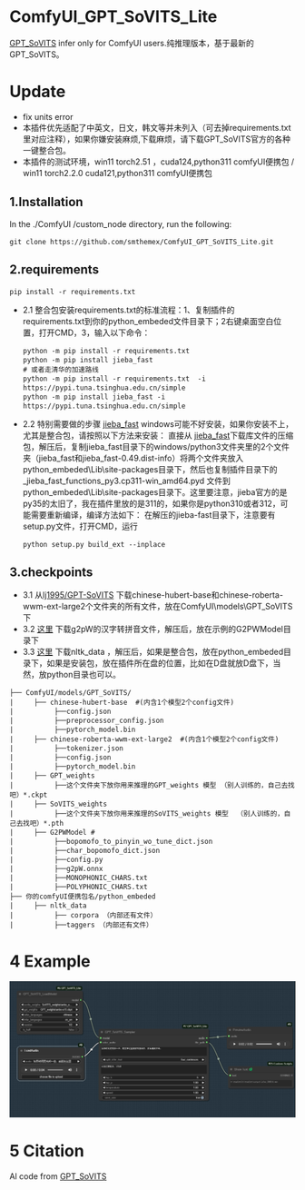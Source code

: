 
# ComfyUI_GPT_SoVITS_Lite 
[GPT_SoVITS](https://github.com/RVC-Boss/GPT-SoVITS) infer only for ComfyUI users.纯推理版本，基于最新的GPT_SoVITS。

# Update
* fix units  error
* 本插件优先适配了中英文，日文，韩文等并未列入（可去掉requirements.txt里对应注释），如果你嫌安装麻烦,下载麻烦，请下载GPT_SoVITS官方的各种一键整合包。
* 本插件的测试环境，win11 torch2.51 ，cuda124,python311 comfyUI便携包 / win11 torch2.2.0 cuda121,python311 comfyUI便携包

1.Installation  
-----
  In the ./ComfyUI /custom_node directory, run the following:   
```
git clone https://github.com/smthemex/ComfyUI_GPT_SoVITS_Lite.git
```
2.requirements  
----
```
pip install -r requirements.txt
```
* 2.1 整合包安装requirements.txt的标准流程：1、复制插件的requirements.txt到你的python_embeded文件目录下；2右键桌面空白位置，打开CMD，3，输入以下命令：
  ```
  python -m pip install -r requirements.txt
  python -m pip install jieba_fast
  # 或者走清华的加速路线
  python -m pip install -r requirements.txt  -i https://pypi.tuna.tsinghua.edu.cn/simple
  python -m pip install jieba_fast -i https://pypi.tuna.tsinghua.edu.cn/simple
  ```
* 2.2 特别需要做的步骤 [jieba_fast](https://github.com/deepcs233/jieba_fast) windows可能不好安装，如果你安装不上，尤其是整合包，请按照以下方法来安装：
    直接从 [jieba_fast](https://github.com/deepcs233/jieba_fast)下载库文件的压缩包，解压后，复制jieba_fast目录下的windows/python3文件夹里的2个文件夹（jieba_fast和jieba_fast-0.49.dist-info）将两个文件夹放入python_embeded\Lib\site-packages目录下，然后也复制插件目录下的_jieba_fast_functions_py3.cp311-win_amd64.pyd 文件到python_embeded\Lib\site-packages目录下。这里要注意，jieba官方的是py35的太旧了，我在插件里放的是311的，如果你是python310或者312，可能需要重新编译，编译方法如下：
  在解压的jieba-fast目录下，注意要有setup.py文件，打开CMD，运行
  ```
  python setup.py build_ext --inplace
  ```

3.checkpoints 
----
* 3.1 从[lj1995/GPT-SoVITS](https://huggingface.co/lj1995/GPT-SoVITS/tree/main) 下载chinese-hubert-base和chinese-roberta-wwm-ext-large2个文件夹的所有文件，放在ComfyUI\models\GPT_SoVITS下
* 3.2 [这里](https://paddlespeech.bj.bcebos.com/Parakeet/released_models/g2p/G2PWModel_1.1.zip) 下载g2pW的汉字转拼音文件，解压后，放在示例的G2PWModel目录下
* 3.3 [这里](https://www.icloud.com/iclouddrive/079Bx3QbEosu8XIDkjim_ixPw#nltk_data) 下载nltk_data ，解压后，如果是整合包，放在python_embeded目录下，如果是安装包，放在插件所在盘的位置，比如在D盘就放D盘下，当然，放python目录也可以。
 ```
├── ComfyUI/models/GPT_SoVITS/
|     ├── chinese-hubert-base  #(内含1个模型2个config文件)
|          ├──config.json
|          ├──preprocessor_config.json
|          ├──pytorch_model.bin
|     ├── chinese-roberta-wwm-ext-large2  #(内含1个模型2个config文件)
|          ├──tokenizer.json
|          ├──config.json
|          ├──pytorch_model.bin
|     ├── GPT_weights 
|          ├──这个文件夹下放你用来推理的GPT_weights 模型 （别人训练的，自己去找吧）*.ckpt
|     ├── SoVITS_weights 
|          ├──这个文件夹下放你用来推理的SoVITS_weights 模型  （别人训练的，自己去找吧）*.pth
|     ├── G2PWModel #
|          ├──bopomofo_to_pinyin_wo_tune_dict.json
|          ├──char_bopomofo_dict.json
|          ├──config.py
|          ├──g2pW.onnx
|          ├──MONOPHONIC_CHARS.txt
|          ├──POLYPHONIC_CHARS.txt
├── 你的comfyUI便携包名/python_embeded
|     ├── nltk_data
|          ├── corpora （内部还有文件）
|          ├──taggers （内部还有文件）
  ```

# 4 Example
![](https://github.com/smthemex/ComfyUI_GPT_SoVITS_Lite/blob/main/example.png)

# 5 Citation
Al code from [GPT_SoVITS](https://github.com/RVC-Boss/GPT-SoVITS) 


